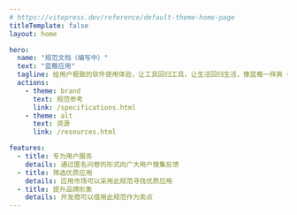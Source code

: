 ```yaml
---
# https://vitepress.dev/reference/default-theme-home-page
titleTemplate: false
layout: home

hero:
  name: "规范文档（编写中）"
  text: "蓝莓应用"
  tagline: 给用户极致的软件使用体验，让工具回归工具，让生活回归生活，像蓝莓一样爽（试运行）
  actions:
    - theme: brand
      text: 规范参考
      link: /specifications.html
    - theme: alt
      text: 资源
      link: /resources.html

features:
  - title: 专为用户服务
    details: 通过匿名问卷的形式向广大用户搜集反馈
  - title: 筛选优质应用
    details: 应用市场可以采用此规范寻找优质应用
  - title: 提升品牌形象
    details: 开发商可以借用此规范作为卖点
---
```


